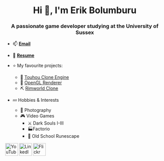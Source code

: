 <h1 align="center">Hi 👋, I'm Erik Bolumburu</h1>
<h3 align="center">A passionate game developer studying at the University of Sussex</h3>

- 📫  **[Email](erikbolumburu11@gmail.com)**

- 📄 **[Resume](https://drive.google.com/file/d/1itFiYfxfBaRyI1oDf6pXXyXeY2LRPjPX/view?usp=sharing)**
  
- ⭐ My favourite projects:
  - 🏯 [Touhou Clone Engine](https://github.com/erikbolumburu11/Touhou-Clone-Engine)
  - 🎥 [OpenGL Renderer](https://github.com/erikbolumburu11/OpenGL-Engine)
  - ⛏️ [Rimworld Clone](https://github.com/erikbolumburu11/RimWorld_Clone)
    
- 💤 Hobbies & Interests
  - 📸 Photography
  - 🎮 Video Games
    - ⚔️ Dark Souls I-III
    - 🏭Factorio
    - 🌳 Old School Runescape

<p align="left">
<a href="https://www.youtube.com/@erikbolumburu1386" target="blank"><img align="center" src="https://raw.githubusercontent.com/rahuldkjain/github-profile-readme-generator/master/src/images/icons/Social/youtube.svg" alt="YouTube" height="40" width="40" /></a>
<a href="https://www.linkedin.com/in/erikbolumburu/" target="blank"><img align="center" src="https://upload.wikimedia.org/wikipedia/commons/thumb/c/ca/LinkedIn_logo_initials.png/800px-LinkedIn_logo_initials.png" alt="LinkedIn" height="40" width="40" /></a>
<a href="https://www.flickr.com/photos/197372647@N02/" target="blank"><img align="center" src="https://www.flickrhelp.com/hc/article_attachments/4419907666708/unnamed.png" alt="Flickr" height="40" width="40" /></a>
</p>

